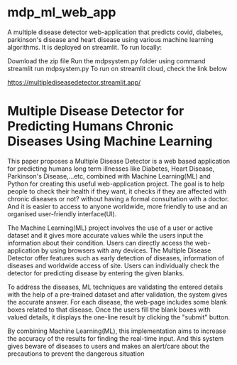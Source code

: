 # mdp_ml_web_app

A multiple disease detector web-application that predicts covid, diabetes, parkinson's disease and heart disease using various machine learning algorithms. It is deployed on streamlit. To run locally:

Download the zip file
Run the mdpsystem.py folder using command streamlit run mdpsystem.py
To run on streamlit cloud, check the link below

https://multiplediseasedetector.streamlit.app/



# Multiple Disease Detector for Predicting Humans Chronic Diseases Using Machine Learning


This paper proposes a Multiple Disease Detector is a web based application for predicting
humans long term illnesses like Diabetes, Heart Disease, Parkinson's Disease,...etc,
combined with Machine Learning(ML) and Python for creating this useful web-application
project. The goal is to help people to check their health if they want, it checks if they are
affected with chronic diseases or not? without having a formal consultation with a doctor.
And it is easier to access to anyone worldwide, more friendly to use and an organised
user-friendly interface(UI).

The Machine Learning(ML) project involves the use of a user or active dataset and it gives
more accurate values while the users input the information about their condition. Users can
directly access the web-application by using browsers with any devices. The Multiple
Disease Detector offer features such as early detection of diseases, information of diseases
and worldwide access of site. Users can individually check the detector for predicting
disease by entering the given blanks.

To address the diseases, ML techniques are validating the entered details with the help of a
pre-trained dataset and after validation, the system gives the accurate answer. For each
disease, the web-page includes some blank boxes related to that disease. Once the users fill
the blank boxes with valued details, it displays the one-line result by clicking the "submit"
button.

By combining Machine Learning(ML), this implementation aims to increase the accuracy of
the results for finding the real-time input. And this system gives beware of diseases to users
and makes an alert/care about the precautions to prevent the dangerous situation
